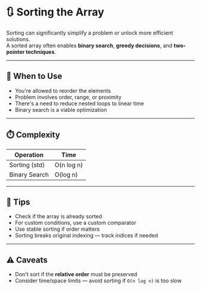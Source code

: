 # 🔃 Sorting the Array

Sorting can significantly simplify a problem or unlock more efficient solutions.  
A sorted array often enables **binary search**, **greedy decisions**, and **two-pointer techniques**.

---

## 🧠 When to Use

- You're allowed to reorder the elements
- Problem involves order, range, or proximity
- There's a need to reduce nested loops to linear time
- Binary search is a viable optimization

---

## ⏱️ Complexity

| Operation     | Time       |
| ------------- | ---------- |
| Sorting (std) | O(n log n) |
| Binary Search | O(log n)   |

---

## 📌 Tips

- Check if the array is already sorted
- For custom conditions, use a custom comparator
- Use stable sorting if order matters
- Sorting breaks original indexing — track indices if needed

---

## ⚠️ Caveats

- Don't sort if the **relative order** must be preserved
- Consider time/space limits — avoid sorting if `O(n log n)` is too slow
